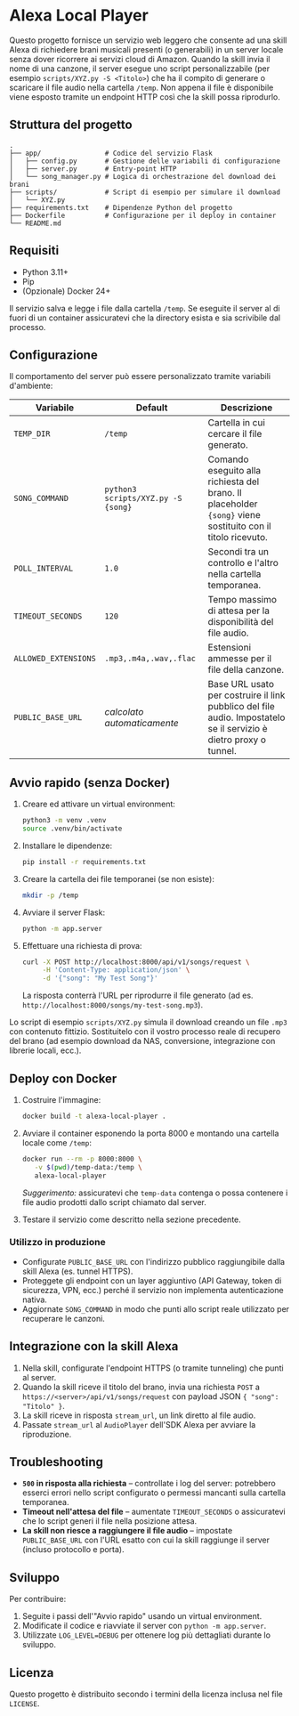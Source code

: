 # Alexa Local Player

Questo progetto fornisce un servizio web leggero che consente ad una skill Alexa di richiedere
brani musicali presenti (o generabili) in un server locale senza dover ricorrere ai servizi
cloud di Amazon. Quando la skill invia il nome di una canzone, il server esegue uno script
personalizzabile (per esempio `scripts/XYZ.py -S <Titolo>`) che ha il compito di generare o
scaricare il file audio nella cartella `/temp`. Non appena il file è disponibile viene esposto
tramite un endpoint HTTP così che la skill possa riprodurlo.

## Struttura del progetto

```
.
├── app/                # Codice del servizio Flask
│   ├── config.py       # Gestione delle variabili di configurazione
│   ├── server.py       # Entry-point HTTP
│   └── song_manager.py # Logica di orchestrazione del download dei brani
├── scripts/            # Script di esempio per simulare il download
│   └── XYZ.py
├── requirements.txt    # Dipendenze Python del progetto
├── Dockerfile          # Configurazione per il deploy in container
└── README.md
```

## Requisiti

* Python 3.11+
* Pip
* (Opzionale) Docker 24+

Il servizio salva e legge i file dalla cartella `/temp`. Se eseguite il server al di fuori di un
container assicuratevi che la directory esista e sia scrivibile dal processo.

## Configurazione

Il comportamento del server può essere personalizzato tramite variabili d'ambiente:

| Variabile | Default | Descrizione |
|-----------|---------|-------------|
| `TEMP_DIR` | `/temp` | Cartella in cui cercare il file generato. |
| `SONG_COMMAND` | `python3 scripts/XYZ.py -S {song}` | Comando eseguito alla richiesta del brano. Il placeholder `{song}` viene sostituito con il titolo ricevuto. |
| `POLL_INTERVAL` | `1.0` | Secondi tra un controllo e l'altro nella cartella temporanea. |
| `TIMEOUT_SECONDS` | `120` | Tempo massimo di attesa per la disponibilità del file audio. |
| `ALLOWED_EXTENSIONS` | `.mp3,.m4a,.wav,.flac` | Estensioni ammesse per il file della canzone. |
| `PUBLIC_BASE_URL` | *calcolato automaticamente* | Base URL usato per costruire il link pubblico del file audio. Impostatelo se il servizio è dietro proxy o tunnel. |

## Avvio rapido (senza Docker)

1. Creare ed attivare un virtual environment:
   ```bash
   python3 -m venv .venv
   source .venv/bin/activate
   ```
2. Installare le dipendenze:
   ```bash
   pip install -r requirements.txt
   ```
3. Creare la cartella dei file temporanei (se non esiste):
   ```bash
   mkdir -p /temp
   ```
4. Avviare il server Flask:
   ```bash
   python -m app.server
   ```
5. Effettuare una richiesta di prova:
   ```bash
   curl -X POST http://localhost:8000/api/v1/songs/request \
        -H 'Content-Type: application/json' \
        -d '{"song": "My Test Song"}'
   ```
   La risposta conterrà l'URL per riprodurre il file generato (ad es. `http://localhost:8000/songs/my-test-song.mp3`).

Lo script di esempio `scripts/XYZ.py` simula il download creando un file `.mp3` con contenuto fittizio.
Sostituitelo con il vostro processo reale di recupero del brano (ad esempio download da NAS, conversione,
integrazione con librerie locali, ecc.).

## Deploy con Docker

1. Costruire l'immagine:
   ```bash
   docker build -t alexa-local-player .
   ```
2. Avviare il container esponendo la porta 8000 e montando una cartella locale come `/temp`:
   ```bash
   docker run --rm -p 8000:8000 \
      -v $(pwd)/temp-data:/temp \
      alexa-local-player
   ```

   *Suggerimento:* assicuratevi che `temp-data` contenga o possa contenere i file audio prodotti
   dallo script chiamato dal server.

3. Testare il servizio come descritto nella sezione precedente.

### Utilizzo in produzione

* Configurate `PUBLIC_BASE_URL` con l'indirizzo pubblico raggiungibile dalla skill Alexa (es. tunnel HTTPS).
* Proteggete gli endpoint con un layer aggiuntivo (API Gateway, token di sicurezza, VPN, ecc.)
  perché il servizio non implementa autenticazione nativa.
* Aggiornate `SONG_COMMAND` in modo che punti allo script reale utilizzato per recuperare le canzoni.

## Integrazione con la skill Alexa

1. Nella skill, configurate l'endpoint HTTPS (o tramite tunneling) che punti al server.
2. Quando la skill riceve il titolo del brano, invia una richiesta `POST` a
   `https://<server>/api/v1/songs/request` con payload JSON `{ "song": "Titolo" }`.
3. La skill riceve in risposta `stream_url`, un link diretto al file audio.
4. Passate `stream_url` al `AudioPlayer` dell'SDK Alexa per avviare la riproduzione.

## Troubleshooting

* **`500` in risposta alla richiesta** – controllate i log del server: potrebbero esserci errori nello
  script configurato o permessi mancanti sulla cartella temporanea.
* **Timeout nell'attesa del file** – aumentate `TIMEOUT_SECONDS` o assicuratevi che lo script generi il
  file nella posizione attesa.
* **La skill non riesce a raggiungere il file audio** – impostate `PUBLIC_BASE_URL` con l'URL esatto con
  cui la skill raggiunge il server (incluso protocollo e porta).

## Sviluppo

Per contribuire:

1. Seguite i passi dell'"Avvio rapido" usando un virtual environment.
2. Modificate il codice e riavviate il server con `python -m app.server`.
3. Utilizzate `LOG_LEVEL=DEBUG` per ottenere log più dettagliati durante lo sviluppo.

## Licenza

Questo progetto è distribuito secondo i termini della licenza inclusa nel file `LICENSE`.
